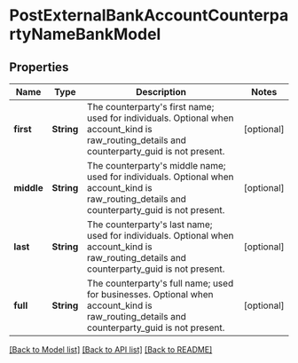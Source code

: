 # PostExternalBankAccountCounterpartyNameBankModel

## Properties
Name | Type | Description | Notes
------------ | ------------- | ------------- | -------------
**first** | **String** | The counterparty&#39;s first name; used for individuals. Optional when account_kind is raw_routing_details and counterparty_guid is not present. | [optional] 
**middle** | **String** | The counterparty&#39;s middle name; used for individuals. Optional when account_kind is raw_routing_details and counterparty_guid is not present. | [optional] 
**last** | **String** | The counterparty&#39;s last name; used for individuals. Optional when account_kind is raw_routing_details and counterparty_guid is not present. | [optional] 
**full** | **String** | The counterparty&#39;s full name; used for businesses. Optional when account_kind is raw_routing_details and counterparty_guid is not present. | [optional] 

[[Back to Model list]](../README.md#documentation-for-models) [[Back to API list]](../README.md#documentation-for-api-endpoints) [[Back to README]](../README.md)


